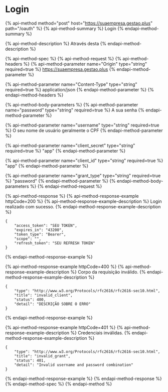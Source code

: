 # Login

{% api-method method="post" host="https://suaempresa.gestao.plus" path="/oauth" %}
{% api-method-summary %}
Login
{% endapi-method-summary %}

{% api-method-description %}
Através desta 
{% endapi-method-description %}

{% api-method-spec %}
{% api-method-request %}
{% api-method-headers %}
{% api-method-parameter name="Origin" type="string" required=true %}
https://suaempresa.gestao.plus
{% endapi-method-parameter %}

{% api-method-parameter name="Content-Type" type="string" required=true %}
application/json
{% endapi-method-parameter %}
{% endapi-method-headers %}

{% api-method-body-parameters %}
{% api-method-parameter name="password" type="string" required=true %}
A sua senha
{% endapi-method-parameter %}

{% api-method-parameter name="username" type="string" required=true %}
O seu nome de usuário geralmente o CPF
{% endapi-method-parameter %}

{% api-method-parameter name="client\_secret" type="string" required=true %}
"app"
{% endapi-method-parameter %}

{% api-method-parameter name="client\_id" type="string" required=true %}
"app"
{% endapi-method-parameter %}

{% api-method-parameter name="grant\_type" type="string" required=true %}
"password"
{% endapi-method-parameter %}
{% endapi-method-body-parameters %}
{% endapi-method-request %}

{% api-method-response %}
{% api-method-response-example httpCode=200 %}
{% api-method-response-example-description %}
Login realizado com sucesso.
{% endapi-method-response-example-description %}

```text
{
    "access_token": "SEU TOKEN",
    "expires_in": "43200",
    "token_type": "Bearer",
    "scope": "",
    "refresh_token": "SEU REFRESH TOKEN"
}
```
{% endapi-method-response-example %}

{% api-method-response-example httpCode=400 %}
{% api-method-response-example-description %}
Corpo da requisição inválido.
{% endapi-method-response-example-description %}

```text
{
    "type": "http://www.w3.org/Protocols/rfc2616/rfc2616-sec10.html",
    "title": "invalid_client",
    "status": 400,
    "detail": "DESCRIÇÃO SOBRE O ERRO"
}
```
{% endapi-method-response-example %}

{% api-method-response-example httpCode=401 %}
{% api-method-response-example-description %}
Credenciais inválidas.
{% endapi-method-response-example-description %}

```
{
    "type": "http://www.w3.org/Protocols/rfc2616/rfc2616-sec10.html",
    "title": "invalid_grant",
    "status": 401,
    "detail": "Invalid username and password combination"
}
```
{% endapi-method-response-example %}
{% endapi-method-response %}
{% endapi-method-spec %}
{% endapi-method %}

